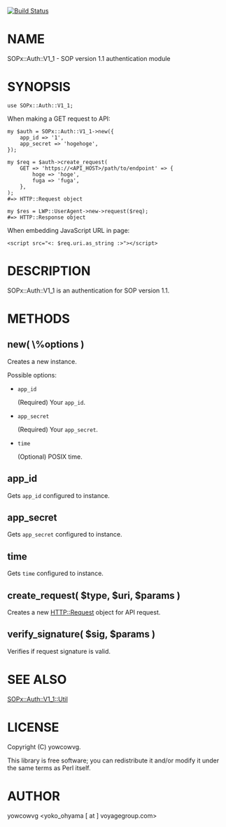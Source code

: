 [![Build Status](https://travis-ci.org/researchpanelasia/p5-SOPx-Auth-V1_1.svg?branch=master)](https://travis-ci.org/researchpanelasia/p5-SOPx-Auth-V1_1)
# NAME

SOPx::Auth::V1\_1 - SOP version 1.1 authentication module

# SYNOPSIS

    use SOPx::Auth::V1_1;

When making a GET request to API:

    my $auth = SOPx::Auth::V1_1->new({
        app_id => '1',
        app_secret => 'hogehoge',
    });

    my $req = $auth->create_request(
        GET => 'https://<API_HOST>/path/to/endpoint' => {
            hoge => 'hoge',
            fuga => 'fuga',
        },
    );
    #=> HTTP::Request object

    my $res = LWP::UserAgent->new->request($req);
    #=> HTTP::Response object

When embedding JavaScript URL in page:

    <script src="<: $req.uri.as_string :>"></script>

# DESCRIPTION

SOPx::Auth::V1\_1 is an authentication for SOP version 1.1.

# METHODS

## new( \\%options )

Creates a new instance.

Possible options:

- `app_id`

    (Required) Your `app_id`.

- `app_secret`

    (Required) Your `app_secret`.

- `time`

    (Optional) POSIX time.

## app\_id

Gets `app_id` configured to instance.

## app\_secret

Gets `app_secret` configured to instance.

## time

Gets `time` configured to instance.

## create\_request( $type, $uri, $params )

Creates a new [HTTP::Request](https://metacpan.org/pod/HTTP::Request) object for API request.

## verify\_signature( $sig, $params )

Verifies if request signature is valid.

# SEE ALSO

[SOPx::Auth::V1\_1::Util](https://metacpan.org/pod/SOPx::Auth::V1_1::Util)

# LICENSE

Copyright (C) yowcowvg.

This library is free software; you can redistribute it and/or modify
it under the same terms as Perl itself.

# AUTHOR

yowcowvg <yoko\_ohyama \[ at \] voyagegroup.com>
